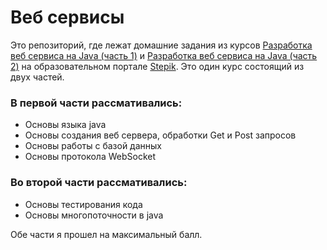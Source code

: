 # Веб сервисы
Это репозиторий, где лежат домашние задания из курсов [Разработка веб сервиса на Java (часть 1)](https://stepik.org/course/146/syllabus) и [Разработка веб сервиса на Java (часть 2)](https://stepik.org/course/186/syllabus) на образовательном портале [Stepik](https://stepik.org/). Это один курс состоящий из двух частей. 
### В первой части рассмативались: 
* Основы языка java
* Основы создания веб сервера, обработки Get и Post запросов
* Основы работы с базой данных
* Основы протокола WebSocket 

### Во второй части рассмативались: 
* Основы тестирования кода
* Основы многопоточности в java

Обе части я прошел на максимальный балл.
